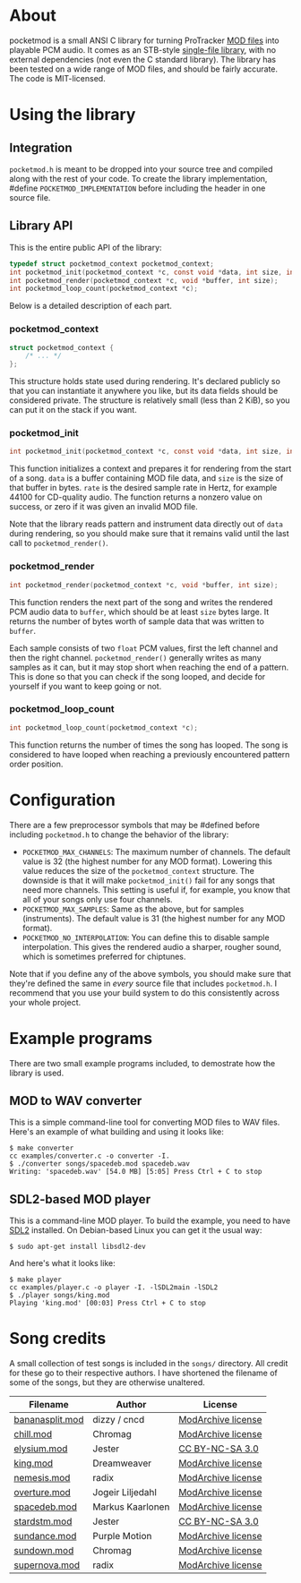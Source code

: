 # About #

pocketmod is a small ANSI C library for turning ProTracker [MOD files][1] into
playable PCM audio. It comes as an STB-style [single-file library][2], with no
external dependencies (not even the C standard library). The library has been
tested on a wide range of MOD files, and should be fairly accurate. The code is
MIT-licensed.



# Using the library #

## Integration ##

`pocketmod.h` is meant to be dropped into your source tree and compiled along
with the rest of your code. To create the library implementation, #define
`POCKETMOD_IMPLEMENTATION` before including the header in one source file.



## Library API ##

This is the entire public API of the library:

```c
typedef struct pocketmod_context pocketmod_context;
int pocketmod_init(pocketmod_context *c, const void *data, int size, int rate);
int pocketmod_render(pocketmod_context *c, void *buffer, int size);
int pocketmod_loop_count(pocketmod_context *c);
```

Below is a detailed description of each part.



### pocketmod_context ###

```c
struct pocketmod_context {
    /* ... */
};
```

This structure holds state used during rendering. It's declared publicly so that
you can instantiate it anywhere you like, but its data fields should be
considered private. The structure is relatively small (less than 2 KiB), so you
can put it on the stack if you want.



### pocketmod_init ###

```c
int pocketmod_init(pocketmod_context *c, const void *data, int size, int rate);
```

This function initializes a context and prepares it for rendering from the start
of a song. `data` is a buffer containing MOD file data, and `size` is the size
of that buffer in bytes. `rate` is the desired sample rate in Hertz, for example
44100 for CD-quality audio. The function returns a nonzero value on success, or
zero if it was given an invalid MOD file.

Note that the library reads pattern and instrument data directly out of `data`
during rendering, so you should make sure that it remains valid until the last
call to `pocketmod_render()`.



### pocketmod_render ###

```c
int pocketmod_render(pocketmod_context *c, void *buffer, int size);
```

This function renders the next part of the song and writes the rendered PCM
audio data to `buffer`, which should be at least `size` bytes large. It returns
the number of bytes worth of sample data that was written to `buffer`.

Each sample consists of two `float` PCM values, first the left channel and then
the right channel. `pocketmod_render()` generally writes as many samples as it
can, but it may stop short when reaching the end of a pattern. This is done so
that you can check if the song looped, and decide for yourself if you want to
keep going or not.



### pocketmod_loop_count ###

```c
int pocketmod_loop_count(pocketmod_context *c);
```

This function returns the number of times the song has looped. The song is
considered to have looped when reaching a previously encountered pattern order
position.



# Configuration #

There are a few preprocessor symbols that may be #defined before including
`pocketmod.h` to change the behavior of the library:

- `POCKETMOD_MAX_CHANNELS`: The maximum number of channels. The default value is
  32 (the highest number for any MOD format). Lowering this value reduces the
  size of the `pocketmod_context` structure. The downside is that it will make
  `pocketmod_init()` fail for any songs that need more channels. This setting is
  useful if, for example, you know that all of your songs only use four
  channels.
- `POCKETMOD_MAX_SAMPLES`: Same as the above, but for samples (instruments). The
  default value is 31 (the highest number for any MOD format).
- `POCKETMOD_NO_INTERPOLATION`: You can define this to disable sample
  interpolation. This gives the rendered audio a sharper, rougher sound, which
  is sometimes preferred for chiptunes.

Note that if you define any of the above symbols, you should make sure that
they're defined the same in *every* source file that includes `pocketmod.h`. I
recommend that you use your build system to do this consistently across your
whole project.



# Example programs #

There are two small example programs included, to demostrate how the library is
used.



## MOD to WAV converter ##

This is a simple command-line tool for converting MOD files to WAV files. Here's
an example of what building and using it looks like:

    $ make converter
    cc examples/converter.c -o converter -I.
    $ ./converter songs/spacedeb.mod spacedeb.wav
    Writing: 'spacedeb.wav' [54.0 MB] [5:05] Press Ctrl + C to stop



## SDL2-based MOD player ##

This is a command-line MOD player. To build the example, you need to have
[SDL2][3] installed. On Debian-based Linux you can get it the usual way:

    $ sudo apt-get install libsdl2-dev

And here's what it looks like:

    $ make player
    cc examples/player.c -o player -I. -lSDL2main -lSDL2
    $ ./player songs/king.mod
    Playing 'king.mod' [00:03] Press Ctrl + C to stop



# Song credits #

A small collection of test songs is included in the `songs/` directory. All
credit for these go to their respective authors. I have shortened the filename
of some of the songs, but they are otherwise unaltered.

| Filename             | Author           | License                 |
|----------------------|------------------|-------------------------|
| [bananasplit.mod][6] | dizzy / cncd     | [ModArchive license][4] |
| [chill.mod][7]       | Chromag          | [ModArchive license][4] |
| [elysium.mod][8]     | Jester           | [CC BY-NC-SA 3.0][5]    |
| [king.mod][9]        | Dreamweaver      | [ModArchive license][4] |
| [nemesis.mod][10]    | radix            | [ModArchive license][4] |
| [overture.mod][11]   | Jogeir Liljedahl | [ModArchive license][4] |
| [spacedeb.mod][12]   | Markus Kaarlonen | [ModArchive license][4] |
| [stardstm.mod][13]   | Jester           | [CC BY-NC-SA 3.0][5]    |
| [sundance.mod][14]   | Purple Motion    | [ModArchive license][4] |
| [sundown.mod][15]    | Chromag          | [ModArchive license][4] |
| [supernova.mod][16]  | radix            | [ModArchive license][4] |



[1]: https://en.wikipedia.org/wiki/MOD_(file_format)
[2]: https://github.com/nothings/single_file_libs
[3]: https://libsdl.org/
[4]: https://modarchive.org/index.php?terms-upload
[5]: https://creativecommons.org/licenses/by-nc-sa/3.0/
[6]: https://modarchive.org/module.php?35151
[7]: https://modarchive.org/module.php?85693
[8]: https://modarchive.org/module.php?40475
[9]: https://modarchive.org/module.php?93821
[10]: https://modarchive.org/module.php?164417
[11]: https://modarchive.org/module.php?51549
[12]: https://modarchive.org/module.php?57925
[13]: https://modarchive.org/module.php?59344
[14]: https://modarchive.org/module.php?171453
[15]: https://modarchive.org/module.php?159847
[16]: https://modarchive.org/module.php?164025

